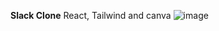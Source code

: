 **Slack Clone**
React, Tailwind  and canva
![image](https://github.com/user-attachments/assets/2820d9ac-6c00-4747-88f2-ba74bd38be1c)
